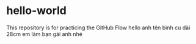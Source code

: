 # hello-world
This repository is for practicing the GitHub Flow
hello anh tên bình cu dài 28cm em làm bạn gái anh nhé
